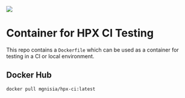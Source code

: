 ![](https://img.shields.io/docker/pulls/mgnisia/hpx-ci)

# Container for HPX CI Testing

This repo contains a `Dockerfile` which can be used as a container for testing in a CI or local environment.

## Docker Hub

```shell
docker pull mgnisia/hpx-ci:latest
```
